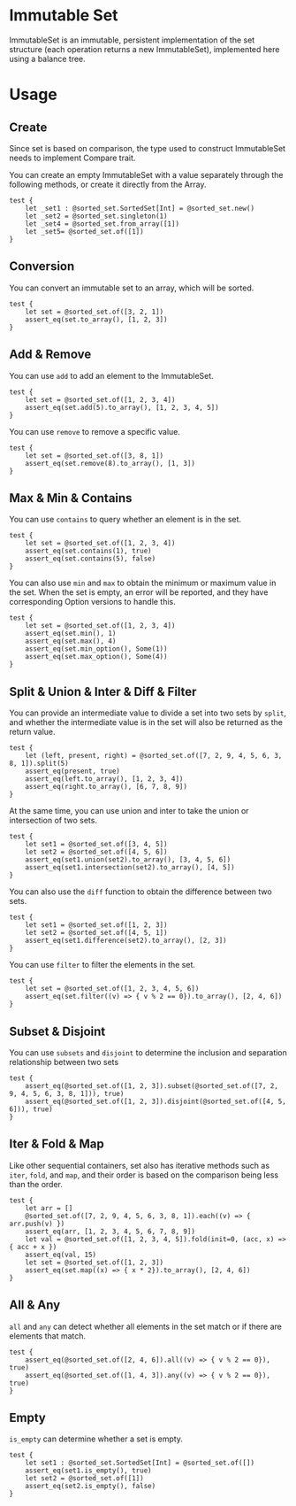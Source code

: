 # Immutable Set

ImmutableSet is an immutable, persistent implementation of the set structure (each operation returns a new ImmutableSet), implemented here using a balance tree.

# Usage

## Create

Since set is based on comparison, the type used to construct ImmutableSet needs to implement Compare trait.

You can create an empty ImmutableSet with a value separately through the following methods, or create it directly from the Array.

```moonbit
test {
    let _set1 : @sorted_set.SortedSet[Int] = @sorted_set.new()
    let _set2 = @sorted_set.singleton(1)
    let _set4 = @sorted_set.from_array([1])
    let _set5= @sorted_set.of([1])
}
```

## Conversion

You can convert an immutable set to an array, which will be sorted.

```moonbit
test {
    let set = @sorted_set.of([3, 2, 1])
    assert_eq(set.to_array(), [1, 2, 3])
}
```

## Add & Remove

You can use `add` to add an element to the ImmutableSet.

```moonbit
test {
    let set = @sorted_set.of([1, 2, 3, 4])
    assert_eq(set.add(5).to_array(), [1, 2, 3, 4, 5])
}
```

You can use `remove` to remove a specific value.

```moonbit
test {
    let set = @sorted_set.of([3, 8, 1])
    assert_eq(set.remove(8).to_array(), [1, 3])
}
```

## Max & Min & Contains

You can use `contains` to query whether an element is in the set.

```moonbit
test {
    let set = @sorted_set.of([1, 2, 3, 4])
    assert_eq(set.contains(1), true)
    assert_eq(set.contains(5), false)
}
```

You can also use `min` and `max` to obtain the minimum or maximum value in the set. When the set is empty, an error will be reported, and they have corresponding Option versions to handle this.

```moonbit
test {
    let set = @sorted_set.of([1, 2, 3, 4])
    assert_eq(set.min(), 1)
    assert_eq(set.max(), 4)
    assert_eq(set.min_option(), Some(1))
    assert_eq(set.max_option(), Some(4))
}
```

## Split & Union & Inter & Diff & Filter

You can provide an intermediate value to divide a set into two sets by `split`, and whether the intermediate value is in the set will also be returned as the return value.

```moonbit
test {
    let (left, present, right) = @sorted_set.of([7, 2, 9, 4, 5, 6, 3, 8, 1]).split(5)
    assert_eq(present, true)
    assert_eq(left.to_array(), [1, 2, 3, 4])
    assert_eq(right.to_array(), [6, 7, 8, 9])
}
```

At the same time, you can use union and inter to take the union or intersection of two sets.

```moonbit
test {
    let set1 = @sorted_set.of([3, 4, 5])
    let set2 = @sorted_set.of([4, 5, 6])
    assert_eq(set1.union(set2).to_array(), [3, 4, 5, 6])
    assert_eq(set1.intersection(set2).to_array(), [4, 5])
}
```

You can also use the `diff` function to obtain the difference between two sets.

```moonbit
test {
    let set1 = @sorted_set.of([1, 2, 3])
    let set2 = @sorted_set.of([4, 5, 1])
    assert_eq(set1.difference(set2).to_array(), [2, 3])
}
```

You can use `filter` to filter the elements in the set.

```moonbit
test {
    let set = @sorted_set.of([1, 2, 3, 4, 5, 6])
    assert_eq(set.filter((v) => { v % 2 == 0}).to_array(), [2, 4, 6])
}
```

## Subset & Disjoint

You can use `subsets` and `disjoint` to determine the inclusion and separation relationship between two sets

```moonbit
test {
    assert_eq(@sorted_set.of([1, 2, 3]).subset(@sorted_set.of([7, 2, 9, 4, 5, 6, 3, 8, 1])), true)
    assert_eq(@sorted_set.of([1, 2, 3]).disjoint(@sorted_set.of([4, 5, 6])), true)
}
```

## Iter & Fold & Map

Like other sequential containers, set also has iterative methods such as `iter`, `fold`, and `map`, and their order is based on the comparison being less than the order.

```moonbit
test {
    let arr = []
    @sorted_set.of([7, 2, 9, 4, 5, 6, 3, 8, 1]).each((v) => { arr.push(v) })
    assert_eq(arr, [1, 2, 3, 4, 5, 6, 7, 8, 9])
    let val = @sorted_set.of([1, 2, 3, 4, 5]).fold(init=0, (acc, x) => { acc + x })
    assert_eq(val, 15)
    let set = @sorted_set.of([1, 2, 3])
    assert_eq(set.map((x) => { x * 2}).to_array(), [2, 4, 6])
}
```

## All & Any

`all` and `any` can detect whether all elements in the set match or if there are elements that match.

```moonbit
test {
    assert_eq(@sorted_set.of([2, 4, 6]).all((v) => { v % 2 == 0}), true)
    assert_eq(@sorted_set.of([1, 4, 3]).any((v) => { v % 2 == 0}), true)
}
```

## Empty

`is_empty` can determine whether a set is empty.

```moonbit
test {
    let set1 : @sorted_set.SortedSet[Int] = @sorted_set.of([])
    assert_eq(set1.is_empty(), true)
    let set2 = @sorted_set.of([1])
    assert_eq(set2.is_empty(), false)
}
```
